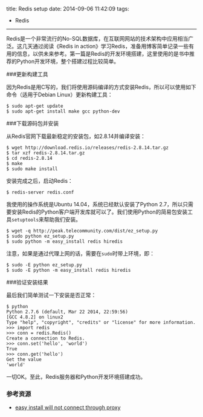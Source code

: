 title: Redis setup
date: 2014-09-06 11:42:09
tags:
 - Redis
---

Redis是一个非常流行的No-SQL数据库，在互联网网站的技术架构中应用相当广泛。这几天通过阅读《Redis in action》学习Redis，准备用博客简单记录一些有用的信息，以供未来参考。第一篇是Redis的开发环境搭建，这里使用的是书中推荐的Python开发环境，整个搭建过程比较简单。

<!-- more -->

###更新构建工具

因为Redis是用C写的，我们将使用源码编译的方式安装Redis，所以可以使用如下命令（适用于Debian Linux）更新构建工具：

```
$ sudo apt-get update
$ sudo apt-get install make gcc python-dev
```

###下载源码包并安装

从Redis官网下载最新稳定的安装包，如2.8.14并编译安装：

```
$ wget http://download.redis.io/releases/redis-2.8.14.tar.gz
$ tar xzf redis-2.8.14.tar.gz
$ cd redis-2.8.14
$ make
$ sudo make install
```

安装完成之后，启动Redis：

```
$ redis-server redis.conf
```

我使用的操作系统是Ubuntu 14.04，系统已经默认安装了Python 2.7，所以只需要安装Redis的Python客户端开发库就可以了。我们使用Python的简易包安装工具`setuptools`来帮助我们安装。

```
$ wget -q http://peak.telecommunity.com/dist/ez_setup.py
$ sudo python ez_setup.py
$ sudo python -m easy_install redis hiredis
```

注意，如果是通过代理上网的话，需要在`sudo`时带上环境，即：

```
$ sudo -E python ez_setup.py
$ sudo -E python -m easy_install redis hiredis
```

###验证安装结果

最后我们简单测试一下安装是否正常：
```
$ python
Python 2.7.6 (default, Mar 22 2014, 22:59:56)
[GCC 4.8.2] on linux2
Type "help", "copyright", "credits" or "license" for more information.
>>> import redis
>>> conn = redis.Redis()
Create a connection to Redis.
>>> conn.set('hello', 'world')
True
>>> conn.get('hello')
Get the value
'world'
```

一切OK。至此，Redis服务器和Python开发环境搭建成功。

### 参考资源
- [easy install will not connect through proxy](http://superuser.com/questions/258819/easy-install-will-not-connect-through-proxy)

